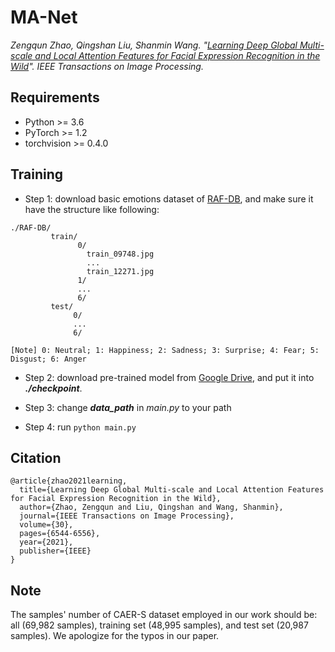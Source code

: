 # MA-Net

*Zengqun Zhao, Qingshan Liu, Shanmin Wang. "[Learning Deep Global Multi-scale and Local Attention Features 
for Facial Expression Recognition in the Wild](https://drive.google.com/file/d/1YvnRWzUJSO2xmI-eBFy-nc8KKOINbjxT/view?usp=sharing)". IEEE Transactions on Image Processing.*

## Requirements
- Python >= 3.6
- PyTorch >= 1.2
- torchvision >= 0.4.0

## Training

- Step 1: download basic emotions dataset of [RAF-DB](http://www.whdeng.cn/raf/model1.html), and make sure it have the structure like following:
 
```
./RAF-DB/
         train/
               0/
                 train_09748.jpg
                 ...
                 train_12271.jpg
               1/
               ...
               6/
         test/
              0/
              ...
              6/

[Note] 0: Neutral; 1: Happiness; 2: Sadness; 3: Surprise; 4: Fear; 5: Disgust; 6: Anger
```

- Step 2: download pre-trained model from
   [Google Drive](https://drive.google.com/file/d/1tro_RCovLKNACt4MKYp3dmIvvxiOC2pi/view?usp=sharing),
    and put it into ***./checkpoint***.
    
- Step 3: change ***data_path*** in *main.py* to your path 

- Step 4: run ```python main.py ```

## Citation

```
@article{zhao2021learning,
  title={Learning Deep Global Multi-scale and Local Attention Features for Facial Expression Recognition in the Wild},
  author={Zhao, Zengqun and Liu, Qingshan and Wang, Shanmin},
  journal={IEEE Transactions on Image Processing},
  volume={30},
  pages={6544-6556},
  year={2021},
  publisher={IEEE}
}
```

## Note
The samples' number of CAER-S dataset employed in our work should be: all (69,982 samples), training set (48,995 samples), and test set (20,987 samples). We apologize for the typos in our paper.
